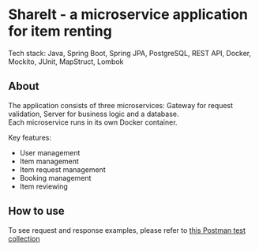 # ShareIt - a microservice application for item renting
Tech stack: Java, Spring Boot, Spring JPA, PostgreSQL, REST API, Docker, Mockito, JUnit, MapStruct, Lombok

## About

The application consists of three microservices: Gateway for request validation, Server for business logic and a database. <br> Each microservice runs in its own Docker container.

Key features: 
- User management
- Item management
- Item request management
- Booking management
- Item reviewing

## How to use 

To see request and response examples, please refer to [this Postman test collection](https://github.com/yandex-praktikum/java-shareit/blob/add-docker/postman/sprint.json)
